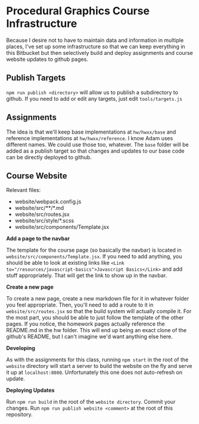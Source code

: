 # Procedural Graphics Course Infrastructure
Because I desire not to have to maintain data and information in multiple places, I've set up some infrastructure so that we can keep everything in this Bitbucket but then selectively build and deploy assignments and course website updates to github pages.

## Publish Targets
`npm run publish <directory>` will allow us to publish a subdirectory to github. If you need to add or edit any targets, just edit `tools/targets.js`

## Assignments
The idea is that we'll keep base implementations at `hw/hwxx/base` and reference implementations at `hw/hwxx/reference`. I know Adam uses different names. We could use those too, whatever. The `base` folder will be added as a publish target so that changes and updates to our base code can be directly deployed to github.

## Course Website
Relevant files:
 - website/webpack.config.js
 - website/src/\*\*/\*.md
 - website/src/routes.jsx
 - website/src/style/*.scss
 - website/src/components/Template.jsx

__Add a page to the navbar__

 The template for the course page (so basically the navbar) is located in `website/src/components/Template.jsx`. If you need to add anything, you should be able to look at existing links like `<Link to="/resources/javascript-basics">Javascript Basics</Link>` and add stuff appropriately. That will get the link to show up in the navbar.

 __Create a new page__

 To create a new page, create a new markdown file for it in whatever folder you feel appropriate. Then, you'll need to add a route to it in `website/src/routes.jsx` so that the build system will actually compile it. For the most part, you should be able to just follow the template of the other pages. If you notice, the homework pages actually reference the README.md in the hw folder. This will end up being an exact clone of the github's README, but I can't imagine we'd want anything else here.

__Developing__

As with the assignments for this class, running `npm start` in the root of the `website` directory will start a server to build the website on the fly and serve it up at `localhost:8080`. Unfortunately this one does not auto-refresh on update.

 __Deploying Updates__

 Run `npm run build` in the root of the `website directory`. Commit your changes. Run `npm run publish website <comment>` at the root of this repository.